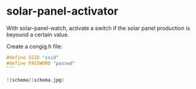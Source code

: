 # solar-panel-activator
With solar-panel-watch, activate a switch if the solar panel production is beyound a certain value. 


Create a congig.h file:
````c
#define SSID "ssid"
#define PASSWORD "passwd"
```

![schema](schema.jpg)